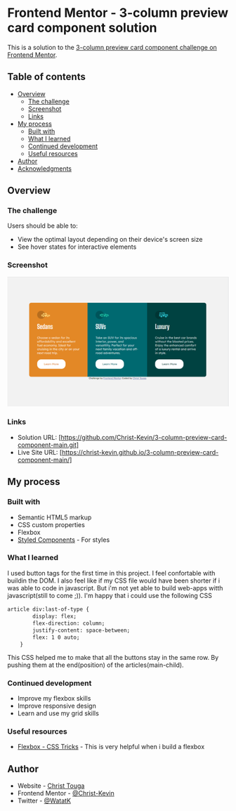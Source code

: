 # Frontend Mentor - 3-column preview card component solution

This is a solution to the [3-column preview card component challenge on Frontend Mentor](https://www.frontendmentor.io/challenges/3column-preview-card-component-pH92eAR2-).  

## Table of contents

- [Overview](#overview)
  - [The challenge](#the-challenge)
  - [Screenshot](#screenshot)
  - [Links](#links)
- [My process](#my-process)
  - [Built with](#built-with)
  - [What I learned](#what-i-learned)
  - [Continued development](#continued-development)
  - [Useful resources](#useful-resources)
- [Author](#author)
- [Acknowledgments](#acknowledgments)


## Overview

### The challenge

Users should be able to:

- View the optimal layout depending on their device's screen size
- See hover states for interactive elements

### Screenshot

![](./screenshot.jpg)

### Links

- Solution URL: [https://github.com/Christ-Kevin/3-column-preview-card-component-main.git]
- Live Site URL: [https://christ-kevin.github.io/3-column-preview-card-component-main/]

## My process

### Built with

- Semantic HTML5 markup
- CSS custom properties
- Flexbox
- [Styled Components](https://styled-components.com/) - For styles

### What I learned

I used button tags for the first time in this project. I feel confortable with buildin the DOM.
I also feel like if my CSS file would have been shorter if i was able to code in javascript. 
But i'm not yet able to build web-apps witth javascript(still to come ;)).
I'm happy that i could use the following CSS
````
article div:last-of-type {
        display: flex;
        flex-direction: column;
        justify-content: space-between;
        flex: 1 0 auto;
    }
````
This CSS helped me to make that all the buttons stay in the same row. By pushing them at the end(position) of the articles(main-child).

### Continued development

- Improve my flexbox skills
- Improve responsive design
- Learn and use my grid skills

### Useful resources

- [Flexbox - CSS Tricks](https://css-tricks.com/snippets/css/a-guide-to-flexbox/) - This is very helpful when i build a flexbox

## Author

- Website - [Christ Touga](https://www.linkedin.com/in/christ-k%C3%A9vin-touga-watat-32026712a?lipi=urn%3Ali%3Apage%3Ad_flagship3_profile_view_base_contact_details%3BjJWnqFGfRGyI%2FPm5Rzm0dw%3D%3D)
- Frontend Mentor - [@Christ-Kevin](https://www.frontendmentor.io/profile/Christ-Kevin)
- Twitter - [@WatatK](https://www.twitter.com/WatatK)

